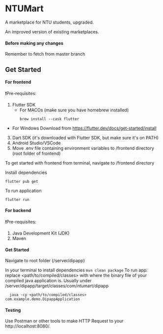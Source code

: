 # NTUMart

A marketplace for NTU students, upgraded.


An improved version of existing marketplaces.

#### Before making any changes 
Remember to fetch from master branch

## Get Started 

#### For frontend
❗Pre-requisites: 
1. Flutter SDK
   - For MACOs (make sure you have homebrew installed) 
     ```
     brew install --cask flutter
     ```
  - For Windows
     Download from https://flutter.dev/docs/get-started/install 
3. Dart SDK (it's downloaded with Flutter SDK, but make sure it's on PATH)
4. Android Studio/VSCode
5. Move .env file containing environment variables to /frontend directory (root folder of frontend) 


To get started with frontend from terminal, navigate to /frontend directory 

Install dependencies 
````
flutter pub get
````

To run application 
````
flutter run 
````
#### For backend
❗Pre-requisites: 
1. Java Development Kit (JDK)
2. Maven 

#### Get Started 
Navigate to root folder (/server/dipapp) 

In your terminal to install dependencies 
``
mvn clean package
``
To run app: replace <path/to/compiled/classes> with where the binary file of your compiled java application is. 
Usually under /server/dipapp/target/classes/com/ntumart/dipapp 
````
  java -cp <path/to/compiled/classes> com.example.demo.DipappApplication
````
#### Testing 

Use Postman or other tools to make HTTP Request to your http://localhost:8080/. 
